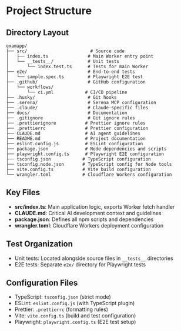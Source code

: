 # Project Structure

## Directory Layout
```
examapp/
├── src/                        # Source code
│   ├── index.ts               # Main Worker entry point
│   └── __tests__/             # Unit tests
│       └── index.test.ts      # Tests for main Worker
├── e2e/                       # End-to-end tests
│   └── sample.spec.ts         # Playwright E2E test
├── .github/                   # GitHub configuration
│   └── workflows/             
│       └── ci.yml            # CI/CD pipeline
├── .husky/                    # Git hooks
├── .serena/                   # Serena MCP configuration
├── .claude/                   # Claude-specific files
├── docs/                      # Documentation
├── .gitignore                 # Git ignore rules
├── .prettierignore           # Prettier ignore rules
├── .prettierrc               # Prettier configuration
├── CLAUDE.md                 # AI agent guidelines
├── README.md                 # Project documentation
├── eslint.config.js          # ESLint configuration
├── package.json              # Node dependencies and scripts
├── playwright.config.ts      # Playwright E2E configuration
├── tsconfig.json            # TypeScript configuration
├── tsconfig.node.json       # TypeScript config for Node tools
├── vite.config.ts           # Vite build configuration
└── wrangler.toml            # Cloudflare Workers configuration
```

## Key Files
- **src/index.ts**: Main application logic, exports Worker fetch handler
- **CLAUDE.md**: Critical AI development context and guidelines
- **package.json**: Defines all npm scripts and dependencies
- **wrangler.toml**: Cloudflare Workers deployment configuration

## Test Organization
- Unit tests: Located alongside source files in `__tests__` directories
- E2E tests: Separate `e2e/` directory for Playwright tests

## Configuration Files
- TypeScript: `tsconfig.json` (strict mode)
- ESLint: `eslint.config.js` (with TypeScript plugin)
- Prettier: `.prettierrc` (formatting rules)
- Vite: `vite.config.ts` (build and test configuration)
- Playwright: `playwright.config.ts` (E2E test setup)